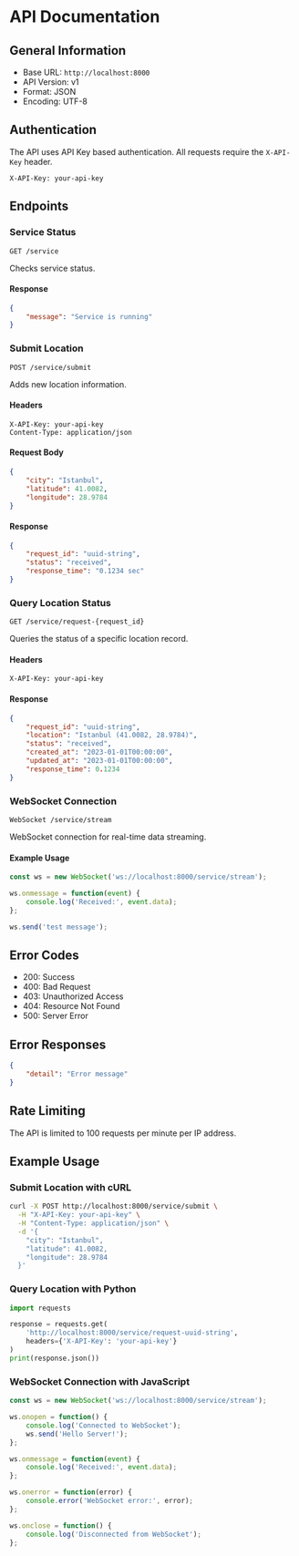 # API Documentation

## General Information

- Base URL: `http://localhost:8000`
- API Version: v1
- Format: JSON
- Encoding: UTF-8

## Authentication

The API uses API Key based authentication. All requests require the `X-API-Key` header.

```http
X-API-Key: your-api-key
```

## Endpoints

### Service Status

```http
GET /service
```

Checks service status.

#### Response

```json
{
    "message": "Service is running"
}
```

### Submit Location

```http
POST /service/submit
```

Adds new location information.

#### Headers

```http
X-API-Key: your-api-key
Content-Type: application/json
```

#### Request Body

```json
{
    "city": "Istanbul",
    "latitude": 41.0082,
    "longitude": 28.9784
}
```

#### Response

```json
{
    "request_id": "uuid-string",
    "status": "received",
    "response_time": "0.1234 sec"
}
```

### Query Location Status

```http
GET /service/request-{request_id}
```

Queries the status of a specific location record.

#### Headers

```http
X-API-Key: your-api-key
```

#### Response

```json
{
    "request_id": "uuid-string",
    "location": "Istanbul (41.0082, 28.9784)",
    "status": "received",
    "created_at": "2023-01-01T00:00:00",
    "updated_at": "2023-01-01T00:00:00",
    "response_time": 0.1234
}
```

### WebSocket Connection

```http
WebSocket /service/stream
```

WebSocket connection for real-time data streaming.

#### Example Usage

```javascript
const ws = new WebSocket('ws://localhost:8000/service/stream');

ws.onmessage = function(event) {
    console.log('Received:', event.data);
};

ws.send('test message');
```

## Error Codes

- 200: Success
- 400: Bad Request
- 403: Unauthorized Access
- 404: Resource Not Found
- 500: Server Error

## Error Responses

```json
{
    "detail": "Error message"
}
```

## Rate Limiting

The API is limited to 100 requests per minute per IP address.

## Example Usage

### Submit Location with cURL

```bash
curl -X POST http://localhost:8000/service/submit \
  -H "X-API-Key: your-api-key" \
  -H "Content-Type: application/json" \
  -d '{
    "city": "Istanbul",
    "latitude": 41.0082,
    "longitude": 28.9784
  }'
```

### Query Location with Python

```python
import requests

response = requests.get(
    'http://localhost:8000/service/request-uuid-string',
    headers={'X-API-Key': 'your-api-key'}
)
print(response.json())
```

### WebSocket Connection with JavaScript

```javascript
const ws = new WebSocket('ws://localhost:8000/service/stream');

ws.onopen = function() {
    console.log('Connected to WebSocket');
    ws.send('Hello Server!');
};

ws.onmessage = function(event) {
    console.log('Received:', event.data);
};

ws.onerror = function(error) {
    console.error('WebSocket error:', error);
};

ws.onclose = function() {
    console.log('Disconnected from WebSocket');
};
``` 